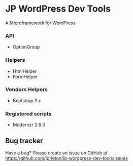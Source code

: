 # JP WordPress Dev Tools

A Microframework for WordPress

### API
* OptionGroup

### Helpers
* HtmlHelper
* FormHelper

### Vendors Helpers
* Bootstrap 3.x

### Registered scripts
* Modernzr 2.8.3

Bug tracker
-----------

Have a bug? Please create an issue on GitHub at https://github.com/jprieton/jp-wordpress-dev-tools/issues